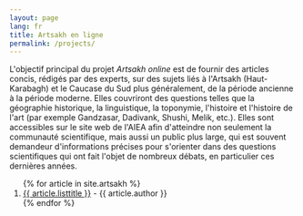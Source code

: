 ```yaml
---
layout: page
lang: fr
title: Artsakh en ligne
permalink: /projects/
---
```


L'objectif principal du projet *Artsakh online* est de fournir des articles concis, rédigés par des experts, sur des sujets liés à l'Artsakh (Haut-Karabagh) et le Caucase du Sud plus généralement, de la période ancienne à la période moderne. Elles couvriront des questions telles que la géographie historique, la linguistique, la toponymie, l'histoire et l'histoire de l'art (par exemple Gandzasar, Dadivank, Shushi, Melik, etc.).  Elles sont accessibles sur le site web de l'AIEA afin d'atteindre non seulement la communauté scientifique, mais aussi un public plus large, qui est souvent demandeur d'informations précises pour s'orienter dans des questions scientifiques qui ont fait l'objet de nombreux débats, en particulier ces dernières années.

<ol>
{% for article in site.artsakh %}
  <li>
    <a href="{{ article.url }}">{{ article.listtitle }}</a> - {{ article.author }}
  </li>
{% endfor %}
</ol>
